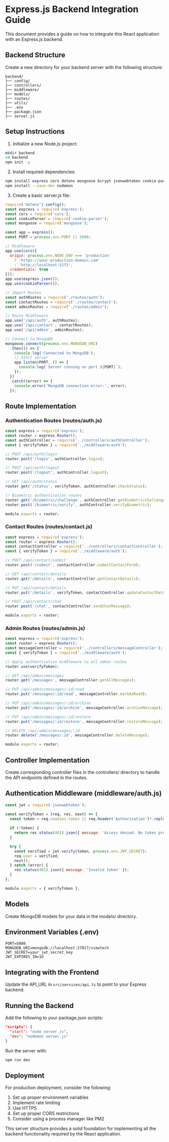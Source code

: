 
# Express.js Backend Integration Guide

This document provides a guide on how to integrate this React application with an Express.js backend.

## Backend Structure

Create a new directory for your backend server with the following structure:

```
backend/
├── config/
├── controllers/
├── middleware/
├── models/
├── routes/
├── utils/
├── .env
├── package.json
├── server.js
```

## Setup Instructions

1. Initialize a new Node.js project:

```bash
mkdir backend
cd backend
npm init -y
```

2. Install required dependencies:

```bash
npm install express cors dotenv mongoose bcrypt jsonwebtoken cookie-parser multer
npm install --save-dev nodemon
```

3. Create a basic server.js file:

```javascript
require('dotenv').config();
const express = require('express');
const cors = require('cors');
const cookieParser = require('cookie-parser');
const mongoose = require('mongoose');

const app = express();
const PORT = process.env.PORT || 5000;

// Middleware
app.use(cors({
  origin: process.env.NODE_ENV === 'production' 
    ? 'https://your-production-domain.com' 
    : 'http://localhost:5173',
  credentials: true
}));
app.use(express.json());
app.use(cookieParser());

// Import Routes
const authRoutes = require('./routes/auth');
const contactRoutes = require('./routes/contact');
const adminRoutes = require('./routes/admin');

// Route Middleware
app.use('/api/auth', authRoutes);
app.use('/api/contact', contactRoutes);
app.use('/api/admin', adminRoutes);

// Connect to MongoDB
mongoose.connect(process.env.MONGODB_URI)
  .then(() => {
    console.log('Connected to MongoDB');
    // Start server
    app.listen(PORT, () => {
      console.log(`Server running on port ${PORT}`);
    });
  })
  .catch((error) => {
    console.error('MongoDB connection error:', error);
  });
```

## Route Implementation

### Authentication Routes (routes/auth.js)

```javascript
const express = require('express');
const router = express.Router();
const authController = require('../controllers/authController');
const { verifyToken } = require('../middleware/auth');

// POST /api/auth/login
router.post('/login', authController.login);

// POST /api/auth/logout
router.post('/logout', authController.logout);

// GET /api/auth/status
router.get('/status', verifyToken, authController.checkStatus);

// Biometric authentication routes
router.get('/biometric/challenge', authController.getBiometricChallenge);
router.post('/biometric/verify', authController.verifyBiometric);

module.exports = router;
```

### Contact Routes (routes/contact.js)

```javascript
const express = require('express');
const router = express.Router();
const contactController = require('../controllers/contactController');
const { verifyToken } = require('../middleware/auth');

// POST /api/contact/submit
router.post('/submit', contactController.submitContactForm);

// GET /api/contact/details
router.get('/details', contactController.getContactDetails);

// PUT /api/contact/details
router.put('/details', verifyToken, contactController.updateContactDetails);

// POST /api/contact/chat
router.post('/chat', contactController.sendChatMessage);

module.exports = router;
```

### Admin Routes (routes/admin.js)

```javascript
const express = require('express');
const router = express.Router();
const messageController = require('../controllers/messageController');
const { verifyToken } = require('../middleware/auth');

// Apply authentication middleware to all admin routes
router.use(verifyToken);

// GET /api/admin/messages
router.get('/messages', messageController.getAllMessages);

// PUT /api/admin/messages/:id/read
router.put('/messages/:id/read', messageController.markAsRead);

// PUT /api/admin/messages/:id/archive
router.put('/messages/:id/archive', messageController.archiveMessage);

// PUT /api/admin/messages/:id/restore
router.put('/messages/:id/restore', messageController.restoreMessage);

// DELETE /api/admin/messages/:id
router.delete('/messages/:id', messageController.deleteMessage);

module.exports = router;
```

## Controller Implementation

Create corresponding controller files in the controllers/ directory to handle the API endpoints defined in the routes.

## Authentication Middleware (middleware/auth.js)

```javascript
const jwt = require('jsonwebtoken');

const verifyToken = (req, res, next) => {
  const token = req.cookies.token || req.header('Authorization')?.replace('Bearer ', '');
  
  if (!token) {
    return res.status(401).json({ message: 'Access denied. No token provided.' });
  }

  try {
    const verified = jwt.verify(token, process.env.JWT_SECRET);
    req.user = verified;
    next();
  } catch (error) {
    res.status(401).json({ message: 'Invalid token' });
  }
};

module.exports = { verifyToken };
```

## Models

Create MongoDB models for your data in the models/ directory.

## Environment Variables (.env)

```
PORT=5000
MONGODB_URI=mongodb://localhost:27017/viewtech
JWT_SECRET=your_jwt_secret_key
JWT_EXPIRES_IN=1d
```

## Integrating with the Frontend

Update the API_URL in `src/services/api.ts` to point to your Express backend.

## Running the Backend

Add the following to your package.json scripts:

```json
"scripts": {
  "start": "node server.js",
  "dev": "nodemon server.js"
}
```

Run the server with:

```bash
npm run dev
```

## Deployment

For production deployment, consider the following:

1. Set up proper environment variables
2. Implement rate limiting
3. Use HTTPS
4. Set up proper CORS restrictions
5. Consider using a process manager like PM2

This server structure provides a solid foundation for implementing all the backend functionality required by the React application.
